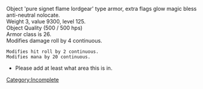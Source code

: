 Object 'pure signet flame lordgear' type armor, extra flags glow magic
bless anti-neutral nolocate.  
Weight 3, value 9300, level 125.  
Object Quality (500 / 500 hps)  
Armor class is 26.  
Modifies damage roll by 4 continuous.

`Modifies hit roll by 2 continuous.`  
`Modifies mana by 20 continuous.`

-   Please add at least what area this is in.

[Category:Incomplete](Category:Incomplete "wikilink")
